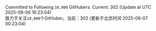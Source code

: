 Committed to Following `10,000` GitHubers. Current: <!-- FOLLOWING_COUNT -->302<!-- FOLLOWING_COUNT --> (Update at UTC <!-- LAST_UPDATED -->2025-08-06 16:23:04<!-- LAST_UPDATED -->)<br>
致力于关注`10,000`个GitHuber。当前：<!-- FOLLOWING_COUNT -->302<!-- FOLLOWING_COUNT --> (更新于北京时间 <!-- LAST_UPDATED_CST -->2025-08-07 00:23:04<!-- LAST_UPDATED_CST -->)
